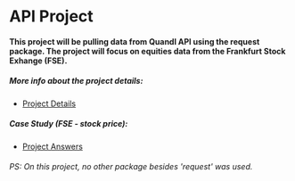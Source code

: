 # API Project

#### This project will be pulling data from Quandl API using the request package. The project will focus on equities data from the Frankfurt Stock Exhange (FSE).

##### More info about the project details:
- [Project Details](https://github.com/joaobecker/api_project/blob/master/api_data_wrangling_mini_project.ipynb)

##### Case Study (FSE - stock price):
- [Project Answers](https://github.com/joaobecker/api_project/blob/master/api_project_1.ipynb) 


###### PS: On this project, no other package besides 'request' was used. 
